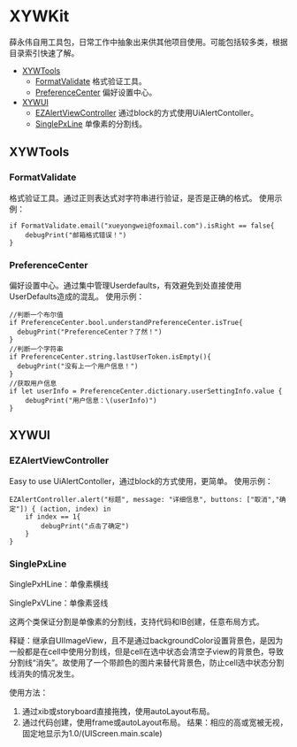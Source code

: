 # XYWKit
薛永伟自用工具包，日常工作中抽象出来供其他项目使用。可能包括较多类，根据目录索引快速了解。
* [XYWTools](#xywtools)
  * [FormatValidate](#formatvalidate) 格式验证工具。
  * [PreferenceCenter](#preferencecenter) 偏好设置中心。
* [XYWUI](#xywui)
  * [EZAlertViewController](#ezalertviewcontroller) 通过block的方式使用UiAlertContoller。
  * [SinglePxLine](#singlepxline) 单像素的分割线。
## XYWTools
### FormatValidate
格式验证工具。通过正则表达式对字符串进行验证，是否是正确的格式。
使用示例：
```
if FormatValidate.email("xueyongwei@foxmail.com").isRight == false{
    debugPrint("邮箱格式错误！")
}
```
### PreferenceCenter
偏好设置中心。通过集中管理Userdefaults，有效避免到处直接使用UserDefaults造成的混乱。
使用示例：
```
//判断一个布尔值
if PreferenceCenter.bool.understandPreferenceCenter.isTrue{
  debugPrint("PreferenceCenter？了然！")
}
//判断一个字符串
if PreferenceCenter.string.lastUserToken.isEmpty(){
  debugPrint("没有上一个用户信息！")
}
//获取用户信息
if let userInfo = PreferenceCenter.dictionary.userSettingInfo.value {
    debugPrint("用户信息：\(userInfo)")
}
```
## XYWUI
### EZAlertViewController
Easy to use UiAlertContoller，通过block的方式使用，更简单。
使用示例：
```
EZAlertController.alert("标题", message: "详细信息", buttons: ["取消","确定"]) { (action, index) in
    if index == 1{
        debugPrint("点击了确定")
    }
}
```
### SinglePxLine

SinglePxHLine：单像素横线

SinglePxVLine：单像素竖线

这两个类保证分割是单像素的分割线，支持代码和IB创建，任意布局方式。

释疑：继承自UIImageView，且不是通过backgroundColor设置背景色，是因为一般都是在cell中使用分割线，但是cell在选中状态会清空子view的背景色，导致分割线“消失”。故使用了一个带颜色的图片来替代背景色，防止cell选中状态分割线消失的情况发生。

使用方法：

1. 通过xib或storyboard直接拖拽，使用autoLayout布局。
2. 通过代码创建，使用frame或autoLayout布局。
结果：相应的高或宽被无视，固定地显示为1.0/(UIScreen.main.scale)

 
